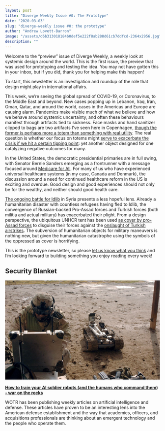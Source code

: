 ```yaml
---
layout: post
title: "Diverge Weekly Issue #0: The Prototype"
date: "2020-03-03"
slug: "diverge-weekly issue #0: the prototype"
author: "Andrew Lovett-Barron"
image: "/assets/d6b313018184b0def5e222f8ab288d61cb7ddfcd-2364x2956.jpg"
description: ""
---
```


Welcome to the “preview” issue of Diverge Weekly, a weekly look at systemic design around the world. This is the first issue, the preview that was used for prototyping and testing the idea. You may not have gotten this in your inbox, but if you did, thank you for helping make this happen!

To start, this newsletter is an investigation and roundup of the role that design might play in international affairs.

This week, we’re seeing the global spread of COVID-19, or Coronavirus, to the Middle East and beyond. New cases popping up in Lebanon, Iraq, Iran, Oman, Qatar, and around the world, cases in the Americas and Europe are causing alarm. Pandemics make visible much of what we believe and how we behave around systemic uncertainty, and often these behaviours manifest through artifacts tied to sickness. Face masks and hand sanitizer clipped to bags are two artifacts I’ve seen here in Copenhagen, [though the former is perhaps more a totem than something with real utility](https://www.vox.com/the-goods/2020/2/6/21124979/wuhan-coronavirus-face-masks-hoarding). The real question is whether our focus on totems might [serve to exacerbate the crisis if we hit a certain tipping point](https://www.nytimes.com/2020/02/29/health/coronavirus-n95-face-masks.html): yet another object designed for one catalyzing negative outcomes for many.

In the United States, the democratic presidential primaries are in full swing, with Senator Bernie Sanders emerging as a frontrunner with a message focused around [Medicare for All](https://www.nytimes.com/2020/02/25/upshot/medicare-for-all-basics-bernie-sanders.html). For many of us who have experienced universal healthcare systems (in my case, Canada and Denmark), the discussion around a need for continued healthcare reform in the US is exciting and overdue. Good design and good experiences should not only be for the wealthy, and neither should good health care.

[The ongoing battle for Idlib](https://www.aljazeera.com/topics/events/idlib-battle-syria.html) in Syria presents a less hopeful lens. Already a humanitarian disaster with countless refugees having fled to Idlib, the convergence of Russian-backed Pro-Assad forces and Turkish forces (both militia and actual military) has exacerbated their plight. From a design perspective, the ubiquitous UNHCR tent has been used [as cover by pro-Assad forces](https://twitter.com/TitusMichaeleus/status/1184867339331919872) to disguise their forces against the [onslaught of Turkish airstrikes](https://www.middleeastmonitor.com/20200301-turkey-destroys-scores-of-syrian-army-targets-incl-airport-air-defences-and-tanks/). The subversion of humanitarian objects for military maneuvers is nothing new, but given the humanitarian catastrophe using the symbols of the oppressed as cover is horrifying.

This is the prototype newsletter, so please [let us know what you think](mailto:alb@andrewlb.com) and I’m looking forward to building something you enjoy reading every week!

## Security Blanket

![](/assets/2ffd9b9ea5ab387e9b6ed429bd0911e00ac691e7-1330x850.jpg)

[**How to train your AI soldier robots (and the humans who command them) - war on the rocks**](https://warontherocks.com/2020/02/how-to-train-your-ai-soldier-robots-and-the-humans-who-command-them/)

WOTR has been publishing weekly articles on artificial intelligence and defense. These articles have proven to be an interesting lens into the American defense establishment and the way that academics, officers, and acquisitions professionals are thinking about an emergent technology and the people who operate them.

